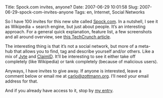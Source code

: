 Title: Spock.com invites, anyone?
Date: 2007-06-29 10:01:58
Slug: 2007-06-29-spock-com-invites-anyone
Tags: en, Internet, Social Networks


So I have 100 invites for this new site called [Spock.com][1]. In a nutshell,
I see it as Wikipedia + search engine, but just about people. It’s an
interesting approach. For a general quick explanation, feature list, a few
screenshots and all around overview, see [this TechCrunch article][2].

The interesting thing is that it’s not a social network, but more of a meta-
hub that allows you to find, tag and describe yourself and/or others. Like a
mix of [Jyte][3] and [ClaimID][4]. It’ll be interesting to see it either take
off completely (like Wikipedia) or tank completely (because of malicious
users).

Anyways, I have invites to give away. If anyone is interested, leave a comment
below or email me at carlo@zottmann.org. I’ll need your email address for
that.

And if you already have access to it, stop by [my entry][5].

   [1]: http://spock.com/
   [2]: http://www.techcrunch.com/2007/04/11/exclusive-screenshots-spocks-new-people-engine/
   [3]: http://jyte.com/
   [4]: http://claimid.com/
   [5]: http://www.spock.com/user48c0s5464k3150p10s7k20c0p5844k9c57425c

